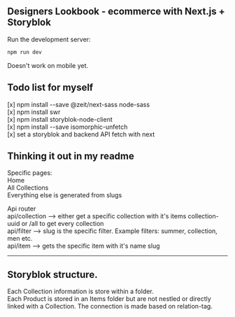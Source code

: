 ## Designers Lookbook - ecommerce with Next.js + Storyblok

Run the development server:

```bash
npm run dev
```

Doesn't work on mobile yet.

## Todo list for myself

[x] npm install --save @zeit/next-sass node-sass </br>
[x] npm install swr</br>
[x] npm install storyblok-node-client</br>
[x] npm install --save isomorphic-unfetch</br>
[x] set a storyblok and backend API fetch with next</br>

## Thinking it out in my readme

Specific pages: <br>
Home <br>
All Collections <br>
Everything else is generated from slugs <br>

Api router <br>
api/collection --> either get a specific collection with it's items collection-uuid or /all to get every collection <br>
api/filter --> slug is the specific filter. Example filters: summer, collection, men etc. <br>
api/item --> gets the specific item with it's name slug

---

## Storyblok structure.

Each Collection information is store within a folder. <br>
Each Product is stored in an Items folder but are not nestled or directly linked with a Collection. The connection is made based on relation-tag.
